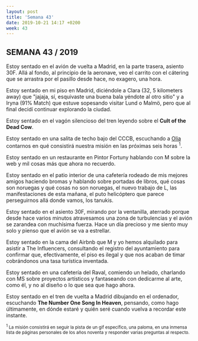 ```yaml
---
layout: post
title: 'Semana 43'
date: 2019-10-21 14:17 +0200
week: 43
---
```


## SEMANA 43 / 2019

<p class="Intro">Estoy sentado en el avión de vuelta a Madrid, en la parte trasera, asiento 30F.
Allá al fondo, al principio de la aeronave, veo el carrito con el cátering que
se arrastra por el pasillo desde hace, no exagero, una hora.</p>

Estoy sentado en mi piso en Madrid, diciéndole a Clara (32, 5 kilometers away)
que "jajaja, sí, esquivaste una buena bala yéndote al otro sitio" y a Iryna
(91% Match) que estuve sopesando visitar Lund o Malmö, pero que al final decidí
continuar explorando la ciudad.

Estoy sentado en el vagón silencioso del tren leyendo sobre el **Cult of the
Dead Cow**.

Estoy sentado en una salita de techo bajo del CCCB, escuchando a
[Olia](http://art.teleportacia.org) contarnos en qué consistirá nuestra misión
en las próximas seis horas <sup>1</sup>.

Estoy sentado en un restaurante en Pintor Fortuny hablando con M sobre la web y
mil cosas más que ahora no recuerdo.

Estoy sentado en el patio interior de una cafetería rodeado de mis mejores
amigos haciendo bromas y hablando sobre portadas de libros, qué cosas son
noruegas y qué cosas no son noruegas, el nuevo trabajo de L, las
manifestaciones de esta mañana, el puto helicóptero que parece perseguirnos
allá donde vamos, los tanukis.

Estoy sentado en el asiento 30F, mirando por la ventanilla, aterrado porque
desde hace varios minutos atravesamos una zona de turbulencias y el avión se
zarandea con muchísima fuerza. Hace un día precioso y me siento muy solo y
pienso que el avión se va a estrellar. 

Estoy sentado en la cama del Airbnb que M y yo hemos alquilado para asistir a
The Influencers, consultando el registro del ayuntamiento para confirmar que,
efectivamente, el piso es ilegal y que nos acaban de timar cobrándonos una tasa
turística inventada.

Estoy sentado en una cafetería del Raval, comiendo un helado, charlando con MS
sobre proyectos artísticos y fantaseando con dedicarme al arte,
como él, y no al diseño o lo que sea que hago ahora.

Estoy sentado en el tren de vuelta a Madrid dibujando en el ordenador,
escuchando **The Number One Song In Heaven**, pensando, como hago últimamente,
en dónde estaré y quién seré cuando vuelva a recordar este instante.

<small>
<sup>1</sup> La misión
consistirá en seguir la pista de un gif específico, una paloma, en una inmensa
lista de páginas personales de los años noventa y responder varias preguntas al
respecto.
</small>

